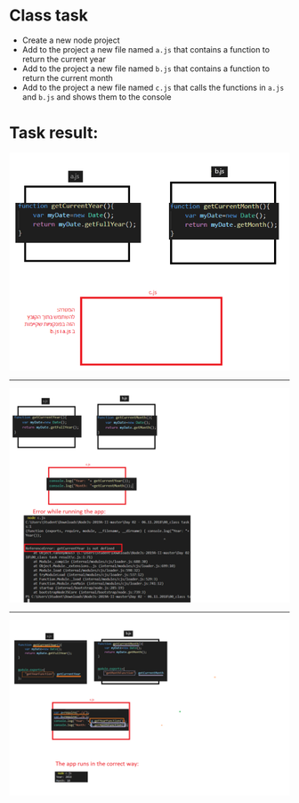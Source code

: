 # Class task
* Create a new node project
* Add to the project a new file named `a.js` that contains a function to return the current year
* Add to the project a new file named `b.js` that contains a function to return the current month
* Add to the project a new file named `c.js` that calls the functions in `a.js` and `b.js` and shows them to the console


# Task result:
![picture](step0.png)   
***

![picture](step1.png)
***

![picture](step2.png)